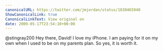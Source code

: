 ```yaml
---
canonicalURL: https://twitter.com/jmjordan/status/1830465940
ShowCanonicalLink: true
CanonicalLinkText: View original on
date: 2009-05-17T23:54:10+00:00
---
```

@stingray200 Hey there, David! I love my iPhone. I am paying for it on my own when I used to be on my parents plan. So yes, it is worth it.